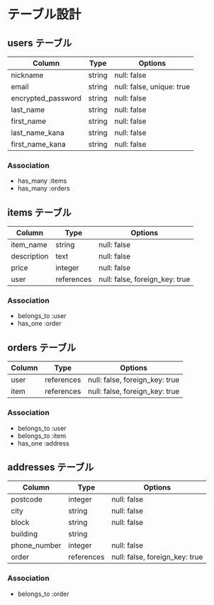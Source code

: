 # テーブル設計

## users テーブル

| Column             | Type   | Options     |
| ------------------ | ------ | ----------- |
| nickname           | string | null: false |
| email              | string | null: false, unique: true |
| encrypted_password | string | null: false |
| last_name          | string | null: false |
| first_name         | string | null: false |
| last_name_kana     | string | null: false |
| first_name_kana    | string | null: false |

### Association

- has_many :items
- has_many :orders

## items テーブル

| Column      | Type       | Options     |
| ----------  | ---------- | ----------- |
| item_name   | string     | null: false |
| description | text       | null: false |
| price       | integer    | null: false |
| user        | references | null: false, foreign_key: true |

### Association

- belongs_to :user
- has_one :order

## orders テーブル

| Column    | Type       | Options                        |
| --------- | ---------- | ------------------------------ |
| user      | references | null: false, foreign_key: true |
| item      | references | null: false, foreign_key: true |

### Association

- belongs_to :user
- belongs_to :item
- has_one :address

## addresses テーブル

| Column       | Type       | Options                        |
| ------------ | ---------- | ------------------------------ |
| postcode     | integer    | null: false |
| city         | string     | null: false |
| block        | string     | null: false |
| building     | string     |             |
| phone_number | integer    | null: false |
| order        | references | null: false, foreign_key: true |

### Association

- belongs_to :order
